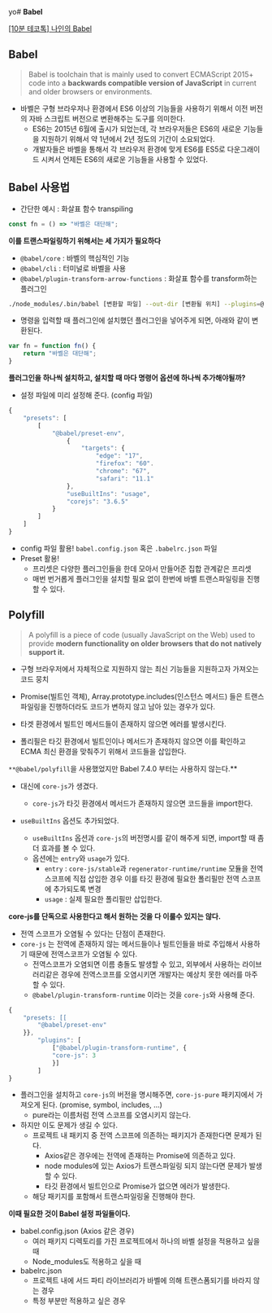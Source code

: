 yo# **********Babel**********

[[10분 테코톡] 나인의 Babel](https://www.youtube.com/watch?v=o-5K5Sc7L1k)

## Babel

> Babel is toolchain that is mainly used to convert ECMAScript 2015+ code into a **backwards compatible version of JavaScript** in current and older browsers or environments.
> 
- 바벨은 구형 브라우저나 환경에서 ES6 이상의 기능들을 사용하기 위해서 이전 버전의 자바 스크립트 버전으로 변환해주는 도구를 의미한다.
    - ES6는 2015년 6월에 출시가 되었는데, 각 브라우저들은 ES6의 새로운 기능들을 지원하기 위해서 약 1년에서 2년 정도의 기간이 소요되었다.
    - 개발자들은 바벨을 통해서 각 브라우저 환경에 맞게 ES6를 ES5로 다운그래이드 시켜서 언제든 ES6의 새로운 기능들을 사용할 수 있었다.

## Babel 사용법

- 간단한 예시 : 화살표 함수 transpiling

```jsx
const fn = () => "바벨은 대단해";
```

**이를 트랜스파일링하기 위해서는 세 가지가 필요하다**

- `@babel/core` : 바벨의 핵심적인 기능
- `@babel/cli` : 터미널로 바벨을 사용
- `@babel/plugin-transform-arrow-functions` : 화살표 함수를 transform하는 플러그인

```bash
./node_modules/.bin/babel [변환할 파일] --out-dir [변환될 위치] --plugins=@babel/plugin-transform-arrow-functions
```

- 명령을 입력할 때 플러그인에 설치했던 플러그인을 넣어주게 되면, 아래와 같이 변환된다.

```jsx
var fn = function fn() {
	return "바벨은 대단해";
}
```

**플러그인을 하나씩 설치하고, 설치할 때 마다 명령어 옵션에 하나씩 추가해야될까?**

- 설정 파일에 미리 설정해 준다. (config 파일)

```jsx
{
	"presets": [
		[
			"@babel/preset-env",
				{
					"targets": {
						"edge": "17",
						"firefox": "60".
						"chrome": "67",
						"safari": "11.1"
				},
				"useBuiltIns": "usage",
				"corejs": "3.6.5"
			}
		]
	]
}
```

- config 파일 활용! `babel.config.json` 혹은 `.babelrc.json` 파일
- Preset 활용!
    - 프리셋은 다양한 플러그인들을 한데 모아서 만들어준 집합 관계같은 프리셋
    - 매번 번거롭게 플러그인을 설치할 필요 없이 한번에 바벨 트랜스파일링을 진행할 수 있다.

## Polyfill

> A polyfill is a piece of code (usually JavaScript on the Web) used to provide **modern functionality on older browsers that do not natively support it.**
> 
- 구형 브라우저에서 자체적으로 지원하지 않는 최신 기능들을 지원하고자 가져오는 코드 뭉치

- Promise(빌트인 객체), Array.prototype.includes(인스턴스 메서드) 들은 트랜스파일링을 진행하더라도 코드가 변하지 않고 남아 있는 경우가 있다.
- 타겟 환경에서 빌트인 메서드들이 존재하지 않으면 에러를 발생시킨다.
- 폴리필은 타깃 환경에서 빌트인이나 메서드가 존재하지 않으면 이를 확인하고 ECMA 최신 환경을 맞춰주기 위해서 코드들을 삽입한다.

`**@babel/polyfill`을 사용했었지만 Babel 7.4.0 부터는 사용하지 않는다.**

- 대신에 `core-js`가 생겼다.
    - `core-js`가 타깃 환경에서 메서드가 존재하지 않으면 코드들을 import한다.

- `useBuiltIns` 옵션도 추가되었다.
    - `useBuiltIns` 옵션과 `core-js`의 버전명시를 같이 해주게 되면, import할 때 좀더 효과를 볼 수 있다.
    - 옵션에는 `entry`와 `usage`가 있다.
        - `entry` : `core-js/stable`과 `regenerator-runtime/runtime` 모듈을 전역 스코프에 직접 삽입한 경우 이를 타깃 환경에 필요한 폴리필만 전역 스코프에 추가되도록 변경
        - `usage` : 실제 필요한 폴리필만 삽입한다.

**core-js를 단독으로 사용한다고 해서 원하는 것을 다 이룰수 있지는 않다.**

- 전역 스코프가 오염될 수 있다는 단점이 존재한다.
- `core-js` 는 전역에 존재하지 않는 메서드들이나 빌트인들을 바로 주입해서 사용하기 때문에 전역스코프가 오염될 수 있다.
    - 전역스코프가 오염되면 이름 충돌도 발생할 수 있고, 외부에서 사용하는 라이브러리같은 경우에 전역스코프를 오염시키면 개발자는 예상치 못한 에러를 마주할 수 있다.
    - `@babel/plugin-transform-runtime` 이라는 것을 `core-js`와 사용해 준다.

```jsx
{
	"presets: [[
		"@babel/preset-env"
	}},
		"plugins": [
			["@babel/plugin-transform-runtime", {
			"core-js": 3
			}]
		]
}
```

- 플러그인을 설치하고 `core-js`의 버전을 명시해주면, `core-js-pure` 패키지에서 가져오게 된다. (promise, symbol, includes, …)
    - pure라는 이름처럼 전역 스코프를 오염시키지 않는다.
- 하지만 이도 문제가 생길 수 있다.
    - 프로젝트 내 패키지 중 전역 스코프에 의존하는 패키지가 존재한다면 문제가 된다.
        - Axios같은 경우에는 전역에 존재하는 Promise에 의존하고 있다.
        - node modules에 있는 Axios가 트랜스파일링 되지 않는다면 문제가 발생할 수 있다.
        - 타깃 환경에서 빌트인으로 Promise가 없으면 에러가 발생한다.
    - 해당 패키지를 포함해서 트랜스파일링울 진행해야 한다.

**이때 필요한 것이 Babel 설정 파일들이다.**

- babel.config.json (Axios 같은 경우)
    - 여러 패키지 디렉토리를 가진 프로젝트에서 하나의 바벨 설정을 적용하고 싶을 때
    - Node_modules도 적용하고 싶을 때
- babelrc.json
    - 프로젝트 내에 서드 파티 라이브러리가 바벨에 의해 트랜스폼되기를 바라지 않는 경우
    - 특정 부분만 적용하고 싶은 경우